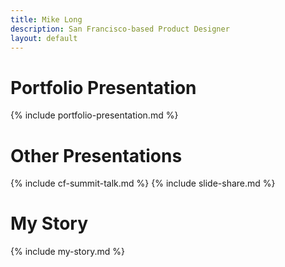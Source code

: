 ```yaml
---
title: Mike Long
description: San Francisco-based Product Designer
layout: default
---
```


# Portfolio Presentation

{% include portfolio-presentation.md %}


# Other Presentations

{% include cf-summit-talk.md %}
{% include slide-share.md %}


# My Story

{% include my-story.md %}


<!-- <br>

```
This is a work in Progress.
```
````
Please check back soon for updates.
````

# Selected Works
{% include getting-started.md %}
{% include enso.md %}
{% include sso-service.md %} -->
